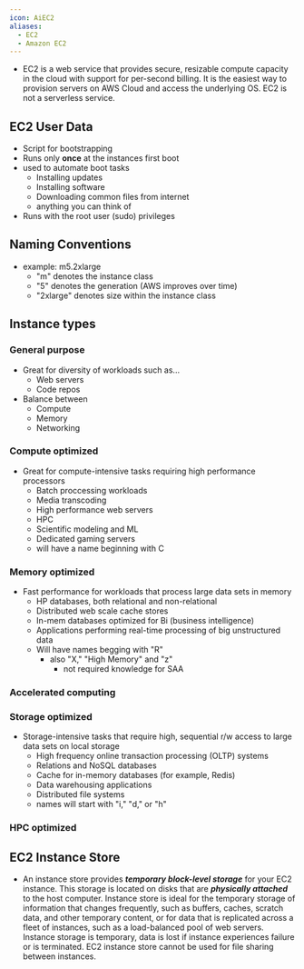 ```yaml
---
icon: AiEC2
aliases:
  - EC2
  - Amazon EC2
---
```


- EC2 is a web service that provides secure, resizable compute capacity in the cloud with support for per-second billing. It is the easiest way to provision servers on AWS Cloud and access the underlying OS. EC2 is not a serverless service.
## EC2 User Data
- Script for bootstrapping 
- Runs only **once** at the instances first boot
- used to automate boot tasks
	- Installing updates
	- Installing software
	- Downloading common files from internet
	- anything you can think of
- Runs with the root user (sudo) privileges
## Naming Conventions
- example: m5.2xlarge
	- "m" denotes the instance class
	- "5" denotes the generation (AWS improves over time)
	- "2xlarge" denotes size within the instance class

## Instance types
### General purpose
- Great for diversity of workloads such as... 
	- Web servers
	- Code repos
- Balance between 
	- Compute
	- Memory
	- Networking
### Compute optimized
- Great for compute-intensive tasks requiring high performance processors
	- Batch proccessing workloads
	- Media transcoding
	- High performance web servers
	- HPC
	- Scientific modeling and ML
	- Dedicated gaming servers
	- will have a name beginning with C
### Memory optimized
- Fast performance for workloads that process large data sets in memory
	- HP databases, both relational and non-relational
	- Distributed web scale cache stores
	- In-mem databases optimized for Bi (business intelligence)
	- Applications performing real-time processing of big unstructured data
	- Will have names begging with "R" 
		- also "X,"  "High Memory" and "z"
			- not required knowledge for SAA
### Accelerated computing
### Storage optimized
- Storage-intensive tasks that require high, sequential r/w access to large data sets on local storage
	- High frequency online transaction processing (OLTP) systems
	- Relations and NoSQL databases
	- Cache for in-memory databases (for example, Redis)
	- Data warehousing applications
	- Distributed file systems
	- names will start with "i," "d," or "h"
### HPC optimized


## EC2 Instance Store

- An instance store provides ***temporary block-level storage*** for your EC2 instance. This storage is located on disks that are ***physically attached*** to the host computer. Instance store is ideal for the temporary storage of information that changes frequently, such as buffers, caches, scratch data, and other temporary content, or for data that is replicated across a fleet of instances, such as a load-balanced pool of web servers. Instance storage is temporary, data is lost if instance experiences failure or is terminated. EC2 instance store cannot be used for file sharing between instances.